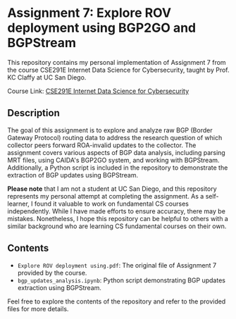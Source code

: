 # Assignment 7: Explore ROV deployment using BGP2GO and BGPStream

This repository contains my personal implementation of Assignment 7 from the course CSE291E Internet Data Science for Cybersecurity, taught by Prof. KC Claffy at UC San Diego.

Course Link: [CSE291E Internet Data Science for Cybersecurity](https://cseweb.ucsd.edu/classes/wi23/cse291-e/syllabus.html)

## Description
The goal of this assignment is to explore and analyze raw BGP (Border Gateway Protocol) routing data to address the research question of which collector peers forward ROA-invalid updates to the collector. The assignment covers various aspects of BGP data analysis, including parsing MRT files, using CAIDA's BGP2GO system, and working with BGPStream. Additionally, a Python script is included in the repository to demonstrate the extraction of BGP updates using BGPStream.

**Please note** that I am not a student at UC San Diego, and this repository represents my personal attempt at completing the assignment. As a self-learner, I found it valuable to work on fundamental CS courses independently. While I have made efforts to ensure accuracy, there may be mistakes. Nonetheless, I hope this repository can be helpful to others with a similar background who are learning CS fundamental courses on their own.

## Contents
- `Explore ROV deployment using.pdf`: The original file of Assignment 7 provided by the course.
- `bgp_updates_analysis.ipynb`: Python script demonstrating BGP updates extraction using BGPStream.

Feel free to explore the contents of the repository and refer to the provided files for more details.